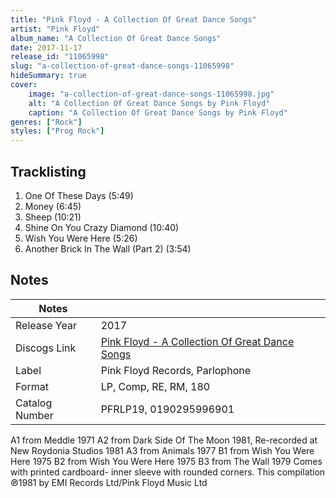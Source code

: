 ```yaml
---
title: "Pink Floyd - A Collection Of Great Dance Songs"
artist: "Pink Floyd"
album_name: "A Collection Of Great Dance Songs"
date: 2017-11-17
release_id: "11065998"
slug: "a-collection-of-great-dance-songs-11065998"
hideSummary: true
cover:
    image: "a-collection-of-great-dance-songs-11065998.jpg"
    alt: "A Collection Of Great Dance Songs by Pink Floyd"
    caption: "A Collection Of Great Dance Songs by Pink Floyd"
genres: ["Rock"]
styles: ["Prog Rock"]
---
```


## Tracklisting
1. One Of These Days (5:49)
2. Money (6:45)
3. Sheep (10:21)
4. Shine On You Crazy Diamond (10:40)
5. Wish You Were Here (5:26)
6. Another Brick In The Wall (Part 2) (3:54)



## Notes

| Notes          |             |
| ---------------| ----------- |
| Release Year   | 2017 |
| Discogs Link   | [Pink Floyd - A Collection Of Great Dance Songs](https://www.discogs.com/release/11065998-Pink-Floyd-A-Collection-Of-Great-Dance-Songs) |
| Label          | Pink Floyd Records, Parlophone |
| Format         | LP, Comp, RE, RM, 180 |
| Catalog Number | PFRLP19, 0190295996901 |

 A1 from Meddle 1971 A2 from Dark Side Of The Moon 1981, Re-recorded at New Roydonia Studios 1981 A3 from Animals 1977 B1 from Wish You Were Here 1975 B2 from Wish You Were Here 1975 B3 from The Wall 1979  Comes with printed cardboard- inner sleeve with rounded corners.  This compilation ℗1981 by EMI Records Ltd/Pink Floyd Music Ltd

